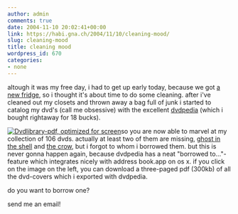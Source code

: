 ```yaml
---
author: admin
comments: true
date: 2004-11-10 20:02:41+00:00
link: https://habi.gna.ch/2004/11/10/cleaning-mood/
slug: cleaning-mood
title: cleaning mood
wordpress_id: 670
categories:
- none
---
```



altough it was my free day, i had to get up early today, because we got [a new fridge](http://moblog.co.uk/view.php?id=31386), so i thought it's about time to do some cleaning. after i've cleaned out my closets and thrown away a bag full of junk i started to catalog my dvd's (call me obsessive) with the excellent [dvdpedia](http://www.bruji.com/dvdpedia/) (which i bought rightaway for 18 bucks).
  
[![Dvdlibrary-pdf, optimized for screen](https://habi.gna.ch/blog/images/dvdlibrary_screen-tm.jpg)](https://habi.gna.ch/blog/images/dvdlibrary_screen.pdf)so you are now able to marvel at my collection of 106 dvds. actually at least two of them are missing, [ghost in the shell](http://imdb.com/title/tt0113568/) and [the crow](http://imdb.com/title/tt0109506/), but i forgot to whom i borrowed them. but this is never gonna happen again, because dvdpedia has a neat "borrowed to..."-feature which integrates nicely with address book.app on os x. if you click on the image on the left, you can download a three-paged pdf (300kb) of all the dvd-covers which i exported with dvdpedia.
  
do you want to borrow one?
  
send me an email!

